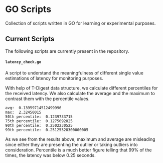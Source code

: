# GO Scripts

Collection of scripts written in GO for learning or experimental purposes.

## Current Scripts

The following scripts are currently present in the repository.

#### `latency_check.go`

A script to understand the meaningfulness of different single value estimations of latency for monitoring purposes.

With help of T-Digest data structure, we calculate different percentiles for the received latency. We also calculate the average and the maximum to contrast them with the percentile values.

```
avg:  0.13959714512499996
max:  2.32450015
50th percentile:  0.1239733715
75th percentile:  0.1275092825
90th percentile:  0.2502230525
99th percentile:  0.25125328300000005
```

As we see from the results above, maximum and average are misleading since either they are presenting the outlier or taking outliers into consideration. Percentile is a much better figure telling that 99% of the times, the latency was below 0.25 seconds.